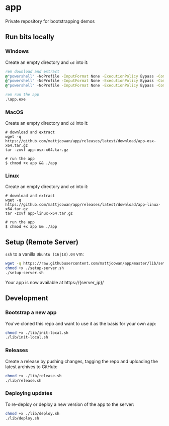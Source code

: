 # app

Private repository for bootstrapping demos

## Run bits locally

### Windows

Create an empty directory and `cd` into it:

```cmd
rem download and extract
@"powershell" -NoProfile -InputFormat None -ExecutionPolicy Bypass -Command "[Net.ServicePointManager]::SecurityProtocol = 'tls12, tls11, tls'; $ProgressPreference = 'SilentlyContinue'; Invoke-WebRequest -Uri https://github.com/mattjcowan/app/releases/latest/download/app-win-x64.zip -OutFile app-win-x64.zip"
@"powershell" -NoProfile -InputFormat None -ExecutionPolicy Bypass -Command "Unblock-File -Path app-win-x64.zip"
@"powershell" -NoProfile -InputFormat None -ExecutionPolicy Bypass -Command "$global:ProgressPreference = 'SilentlyContinue'; Expand-Archive -Force -Path app-win-x64.zip -DestinationPath .\\"

rem run the app
.\app.exe
```

### MacOS

Create an empty directory and `cd` into it:

```shell
# download and extract
wget -q https://github.com/mattjcowan/app/releases/latest/download/app-osx-x64.tar.gz
tar -zxvf app-osx-x64.tar.gz

# run the app
$ chmod +x app && ./app
```

### Linux

Create an empty directory and `cd` into it:

```shell
# download and extract
wget -q https://github.com/mattjcowan/app/releases/latest/download/app-linux-x64.tar.gz
tar -zxvf app-linux-x64.tar.gz

# run the app
$ chmod +x app && ./app
```

## Setup (Remote Server)

`ssh` to a vanilla `Ubuntu (16|18).04` vm:

```bash
wget -q https://raw.githubusercontent.com/mattjcowan/app/master/lib/setup-server.sh
chmod +x ./setup-server.sh
./setup-server.sh
```

Your app is now available at https://{server_ip}/

## Development

### Bootstrap a new app

You've cloned this repo and want to use it as the basis for your own app:

```bash
chmod +x ./lib/init-local.sh
./lib/init-local.sh
```

### Releases

Create a release by pushing changes, tagging the repo and uploading the latest archives to GitHub:

```bash
chmod +x ./lib/release.sh
./lib/release.sh
```

### Deploying updates

To re-deploy or deploy a new version of the app to the server:

```bash
chmod +x ./lib/deploy.sh
./lib/deploy.sh
```